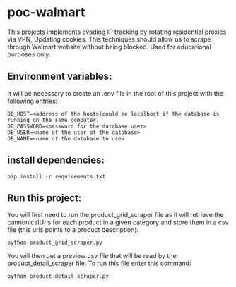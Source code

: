 # poc-walmart
This projects implements evading IP tracking by rotating residential proxies via VPN, Updating cookies. This techniques should allow us to scrape through Walmart website without being blocked. Used for educational purposes only.

## Environment variables:
It will be necessary to create an .env file in the root of this project with the following entries:
```
DB_HOST=<address of the host>(could be localhost if the database is running on the same computer)
DB_PASSWORD=<password for the database user>
DB_USER=<name of the user of the database>
DB_NAME=<name of the database to use>
```

## install dependencies:
```
pip install -r requirements.txt
```

## Run this project:
You will first need to run the product_grid_scraper file as it will retrieve the cannonicalUrls for each product in a given category and store them in a csv file (this urls points to a product description):
```
python product_grid_scraper.py
```
You will then get a preview csv file that will be read by the product_detail_scraper file. To run this file enter this command:
```
python product_detail_scraper.py
```

